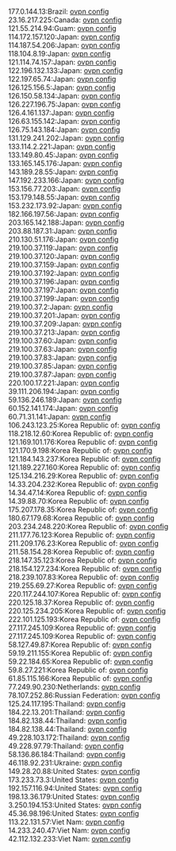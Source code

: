 177.0.144.13:Brazil: [ovpn config](vpn/177_0_144_13.ovpn)  
23.16.217.225:Canada: [ovpn config](vpn/23_16_217_225.ovpn)  
121.55.214.94:Guam: [ovpn config](vpn/121_55_214_94.ovpn)  
114.172.157.120:Japan: [ovpn config](vpn/114_172_157_120.ovpn)  
114.187.54.206:Japan: [ovpn config](vpn/114_187_54_206.ovpn)  
118.104.8.19:Japan: [ovpn config](vpn/118_104_8_19.ovpn)  
121.114.74.157:Japan: [ovpn config](vpn/121_114_74_157.ovpn)  
122.196.132.133:Japan: [ovpn config](vpn/122_196_132_133.ovpn)  
122.197.65.74:Japan: [ovpn config](vpn/122_197_65_74.ovpn)  
126.125.156.5:Japan: [ovpn config](vpn/126_125_156_5.ovpn)  
126.150.58.134:Japan: [ovpn config](vpn/126_150_58_134.ovpn)  
126.227.196.75:Japan: [ovpn config](vpn/126_227_196_75.ovpn)  
126.4.161.137:Japan: [ovpn config](vpn/126_4_161_137.ovpn)  
126.63.155.142:Japan: [ovpn config](vpn/126_63_155_142.ovpn)  
126.75.143.184:Japan: [ovpn config](vpn/126_75_143_184.ovpn)  
131.129.241.202:Japan: [ovpn config](vpn/131_129_241_202.ovpn)  
133.114.2.221:Japan: [ovpn config](vpn/133_114_2_221.ovpn)  
133.149.80.45:Japan: [ovpn config](vpn/133_149_80_45.ovpn)  
133.165.145.176:Japan: [ovpn config](vpn/133_165_145_176.ovpn)  
143.189.28.55:Japan: [ovpn config](vpn/143_189_28_55.ovpn)  
147.192.233.166:Japan: [ovpn config](vpn/147_192_233_166.ovpn)  
153.156.77.203:Japan: [ovpn config](vpn/153_156_77_203.ovpn)  
153.179.148.55:Japan: [ovpn config](vpn/153_179_148_55.ovpn)  
153.232.173.92:Japan: [ovpn config](vpn/153_232_173_92.ovpn)  
182.166.197.56:Japan: [ovpn config](vpn/182_166_197_56.ovpn)  
203.165.142.188:Japan: [ovpn config](vpn/203_165_142_188.ovpn)  
203.88.187.31:Japan: [ovpn config](vpn/203_88_187_31.ovpn)  
210.130.51.176:Japan: [ovpn config](vpn/210_130_51_176.ovpn)  
219.100.37.119:Japan: [ovpn config](vpn/219_100_37_119.ovpn)  
219.100.37.120:Japan: [ovpn config](vpn/219_100_37_120.ovpn)  
219.100.37.159:Japan: [ovpn config](vpn/219_100_37_159.ovpn)  
219.100.37.192:Japan: [ovpn config](vpn/219_100_37_192.ovpn)  
219.100.37.196:Japan: [ovpn config](vpn/219_100_37_196.ovpn)  
219.100.37.197:Japan: [ovpn config](vpn/219_100_37_197.ovpn)  
219.100.37.199:Japan: [ovpn config](vpn/219_100_37_199.ovpn)  
219.100.37.2:Japan: [ovpn config](vpn/219_100_37_2.ovpn)  
219.100.37.201:Japan: [ovpn config](vpn/219_100_37_201.ovpn)  
219.100.37.209:Japan: [ovpn config](vpn/219_100_37_209.ovpn)  
219.100.37.213:Japan: [ovpn config](vpn/219_100_37_213.ovpn)  
219.100.37.60:Japan: [ovpn config](vpn/219_100_37_60.ovpn)  
219.100.37.63:Japan: [ovpn config](vpn/219_100_37_63.ovpn)  
219.100.37.83:Japan: [ovpn config](vpn/219_100_37_83.ovpn)  
219.100.37.85:Japan: [ovpn config](vpn/219_100_37_85.ovpn)  
219.100.37.87:Japan: [ovpn config](vpn/219_100_37_87.ovpn)  
220.100.17.221:Japan: [ovpn config](vpn/220_100_17_221.ovpn)  
39.111.206.194:Japan: [ovpn config](vpn/39_111_206_194.ovpn)  
59.136.246.189:Japan: [ovpn config](vpn/59_136_246_189.ovpn)  
60.152.141.174:Japan: [ovpn config](vpn/60_152_141_174.ovpn)  
60.71.31.141:Japan: [ovpn config](vpn/60_71_31_141.ovpn)  
106.243.123.25:Korea Republic of: [ovpn config](vpn/106_243_123_25.ovpn)  
118.218.12.60:Korea Republic of: [ovpn config](vpn/118_218_12_60.ovpn)  
121.169.101.176:Korea Republic of: [ovpn config](vpn/121_169_101_176.ovpn)  
121.170.9.198:Korea Republic of: [ovpn config](vpn/121_170_9_198.ovpn)  
121.184.143.237:Korea Republic of: [ovpn config](vpn/121_184_143_237.ovpn)  
121.189.227.160:Korea Republic of: [ovpn config](vpn/121_189_227_160.ovpn)  
125.134.216.29:Korea Republic of: [ovpn config](vpn/125_134_216_29.ovpn)  
14.33.204.232:Korea Republic of: [ovpn config](vpn/14_33_204_232.ovpn)  
14.34.47.14:Korea Republic of: [ovpn config](vpn/14_34_47_14.ovpn)  
14.39.88.70:Korea Republic of: [ovpn config](vpn/14_39_88_70.ovpn)  
175.207.178.35:Korea Republic of: [ovpn config](vpn/175_207_178_35.ovpn)  
180.67.179.68:Korea Republic of: [ovpn config](vpn/180_67_179_68.ovpn)  
203.234.248.220:Korea Republic of: [ovpn config](vpn/203_234_248_220.ovpn)  
211.177.76.123:Korea Republic of: [ovpn config](vpn/211_177_76_123.ovpn)  
211.209.176.23:Korea Republic of: [ovpn config](vpn/211_209_176_23.ovpn)  
211.58.154.28:Korea Republic of: [ovpn config](vpn/211_58_154_28.ovpn)  
218.147.35.123:Korea Republic of: [ovpn config](vpn/218_147_35_123.ovpn)  
218.154.127.234:Korea Republic of: [ovpn config](vpn/218_154_127_234.ovpn)  
218.239.107.83:Korea Republic of: [ovpn config](vpn/218_239_107_83.ovpn)  
219.255.69.27:Korea Republic of: [ovpn config](vpn/219_255_69_27.ovpn)  
220.117.244.107:Korea Republic of: [ovpn config](vpn/220_117_244_107.ovpn)  
220.125.18.37:Korea Republic of: [ovpn config](vpn/220_125_18_37.ovpn)  
220.125.234.205:Korea Republic of: [ovpn config](vpn/220_125_234_205.ovpn)  
222.101.125.193:Korea Republic of: [ovpn config](vpn/222_101_125_193.ovpn)  
27.117.245.109:Korea Republic of: [ovpn config](vpn/27_117_245_109.ovpn)  
27.117.245.109:Korea Republic of: [ovpn config](vpn/27_117_245_109.ovpn)  
58.127.49.87:Korea Republic of: [ovpn config](vpn/58_127_49_87.ovpn)  
59.19.211.155:Korea Republic of: [ovpn config](vpn/59_19_211_155.ovpn)  
59.22.184.65:Korea Republic of: [ovpn config](vpn/59_22_184_65.ovpn)  
59.8.27.221:Korea Republic of: [ovpn config](vpn/59_8_27_221.ovpn)  
61.85.115.166:Korea Republic of: [ovpn config](vpn/61_85_115_166.ovpn)  
77.249.90.230:Netherlands: [ovpn config](vpn/77_249_90_230.ovpn)  
78.107.252.86:Russian Federation: [ovpn config](vpn/78_107_252_86.ovpn)  
125.24.117.195:Thailand: [ovpn config](vpn/125_24_117_195.ovpn)  
184.22.13.201:Thailand: [ovpn config](vpn/184_22_13_201.ovpn)  
184.82.138.44:Thailand: [ovpn config](vpn/184_82_138_44.ovpn)  
184.82.138.44:Thailand: [ovpn config](vpn/184_82_138_44.ovpn)  
49.228.103.172:Thailand: [ovpn config](vpn/49_228_103_172.ovpn)  
49.228.97.79:Thailand: [ovpn config](vpn/49_228_97_79.ovpn)  
58.136.86.184:Thailand: [ovpn config](vpn/58_136_86_184.ovpn)  
46.118.92.231:Ukraine: [ovpn config](vpn/46_118_92_231.ovpn)  
149.28.20.88:United States: [ovpn config](vpn/149_28_20_88.ovpn)  
173.233.73.3:United States: [ovpn config](vpn/173_233_73_3.ovpn)  
192.157.116.94:United States: [ovpn config](vpn/192_157_116_94.ovpn)  
198.13.36.179:United States: [ovpn config](vpn/198_13_36_179.ovpn)  
3.250.194.153:United States: [ovpn config](vpn/3_250_194_153.ovpn)  
45.36.98.196:United States: [ovpn config](vpn/45_36_98_196.ovpn)  
113.22.131.57:Viet Nam: [ovpn config](vpn/113_22_131_57.ovpn)  
14.233.240.47:Viet Nam: [ovpn config](vpn/14_233_240_47.ovpn)  
42.112.132.233:Viet Nam: [ovpn config](vpn/42_112_132_233.ovpn)  
